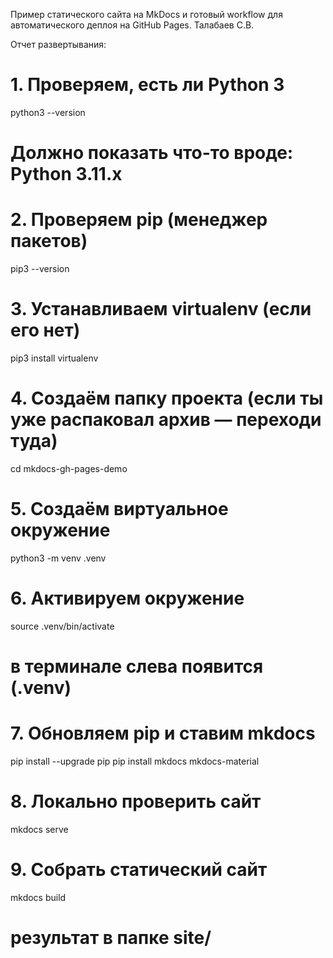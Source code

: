 Пример статического сайта на MkDocs и готовый workflow для автоматического деплоя на GitHub Pages.
Талабаев С.В.

Отчет развертывания:

# 1. Проверяем, есть ли Python 3

python3 --version

# Должно показать что-то вроде: Python 3.11.x

# 2. Проверяем pip (менеджер пакетов)

pip3 --version

# 3. Устанавливаем virtualenv (если его нет)

pip3 install virtualenv

# 4. Создаём папку проекта (если ты уже распаковал архив — переходи туда)

cd mkdocs-gh-pages-demo

# 5. Создаём виртуальное окружение

python3 -m venv .venv

# 6. Активируем окружение

source .venv/bin/activate

# в терминале слева появится (.venv)

# 7. Обновляем pip и ставим mkdocs

pip install --upgrade pip
pip install mkdocs mkdocs-material

# 8. Локально проверить сайт

mkdocs serve

# 9. Собрать статический сайт

mkdocs build

# результат в папке site/
